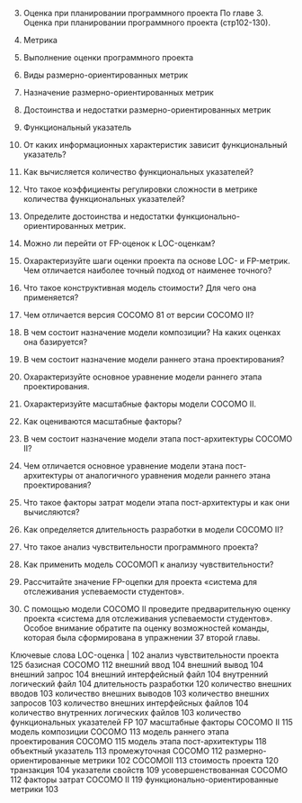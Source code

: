 3. Оценка при планировании программного проекта
По главе 3. Оценка при планировании программного проекта (стр102-130).

1. Метрика
2. Выполнение оценки программного проекта
3. Виды размерно-ориентированных метрик
4. Назначение размерно-ориентированных метрик
5. Достоинства и недостатки размерно-ориентированных метрик
6. Функциональный указатель
7. От каких информационных характеристик зависит функциональный указатель?
8. Как вычисляется количество функциональных указателей?
9. Что такое коэффициенты регулировки сложности в метрике количества функциональных указателей?
10. Определите достоинства и недостатки функционально-ориентированных метрик.
11. Можно ли перейти от FP-оценок к LOC-оценкам?
12. Охарактеризуйте шаги оценки проекта па основе LOC- и FP-метрик. Чем отличается наиболее точный подход от наименее точного?
13. Что такое конструктивная модель стоимости? Для чего она применяется?
14. Чем отличается версия СОСОМО 81 от версии СОСОМО II?
15. В чем состоит назначение модели композиции? На каких оценках она базируется?
16. В чем состоит назначение модели раннего этана проектирования?
17. Охарактеризуйте основное уравнение модели раннего этапа проектирования.
18. Охарактеризуйте масштабные факторы модели СОСОМО II.
19. Как оцениваются масштабные факторы?
20. В чем состоит назначение модели этапа пост-архитектуры СОСОМО II?
21. Чем отличается основное уравнение модели этана пост-архитектуры от аналогичного уравнения модели раннего этана проектирования?
22. Что такое факторы затрат модели этапа пост-архитектуры и как они вычисляются?
23. Как определяется длительность разработки в модели СОСОМО II?
24. Что такое анализ чувствительности программного проекта?
25. Как применить модель СОСОМОП к анализу чувствительности?
26. Рассчитайте значение FP-оцепки для проекта «система для отслеживания успеваемости студентов».
27. С помощью модели СОСОМО II проведите предварительную оценку проекта «система для отслеживания успеваемости студентов». Особое внимание обратите па оценку возможностей команды, которая была сформирована в упражнении 37 второй главы.

Ключевые слова
LOC-оценка					|					102
анализ	чувствительности проекта						125
базисная СОСОМО									112
внешний	ввод										104
внешний	вывод									104
внешний	запрос									104
внешний	интерфейсный файл							104
внутренний логический файл								104
длительность разработки								120
количество	внешних 	вводов 							103
количество	внешних 	выводов  							103
количество	внешних 	запросов  							103
количество	внешних 	интерфейсных файлов 					104
количество	внутренних логических файлов 					103
количество	функциональных указателей FP 					107
масштабные факторы СОСОМО II							115
модель	композиции СОСОМО 							113
модель	раннего этапа проектирования СОСОМО 			115
модель	этапа пост-архитектуры 						118
объектный указатель  									113
промежуточная СОСОМО								112
размерно-ориентированные метрики  						102
COCOMOII											113
стоимость	проекта 									120
транзакция  										104
указатели свойств  									109
усовершенствованная СОСОМО  							112
факторы затрат СОСОМО II								119
функционально-ориентированные метрики  					103
